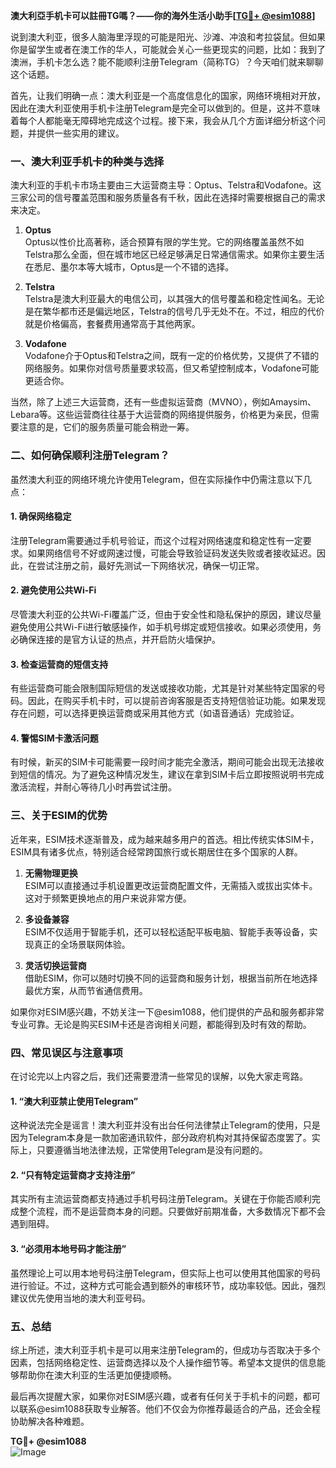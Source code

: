 **澳大利亞手机卡可以註冊TG嗎？——你的海外生活小助手[[TG💪+ @esim1088](https://t.me/s/esim1088)]**

说到澳大利亚，很多人脑海里浮现的可能是阳光、沙滩、冲浪和考拉袋鼠。但如果你是留学生或者在澳工作的华人，可能就会关心一些更现实的问题，比如：我到了澳洲，手机卡怎么选？能不能顺利注册Telegram（简称TG）？今天咱们就来聊聊这个话题。

首先，让我们明确一点：澳大利亚是一个高度信息化的国家，网络环境相对开放，因此在澳大利亚使用手机卡注册Telegram是完全可以做到的。但是，这并不意味着每个人都能毫无障碍地完成这个过程。接下来，我会从几个方面详细分析这个问题，并提供一些实用的建议。

### **一、澳大利亚手机卡的种类与选择**

澳大利亚的手机卡市场主要由三大运营商主导：Optus、Telstra和Vodafone。这三家公司的信号覆盖范围和服务质量各有千秋，因此在选择时需要根据自己的需求来决定。

1. **Optus**  
Optus以性价比高著称，适合预算有限的学生党。它的网络覆盖虽然不如Telstra那么全面，但在城市地区已经足够满足日常通信需求。如果你主要生活在悉尼、墨尔本等大城市，Optus是一个不错的选择。

2. **Telstra**  
Telstra是澳大利亚最大的电信公司，以其强大的信号覆盖和稳定性闻名。无论是在繁华都市还是偏远地区，Telstra的信号几乎无处不在。不过，相应的代价就是价格偏高，套餐费用通常高于其他两家。

3. **Vodafone**  
Vodafone介于Optus和Telstra之间，既有一定的价格优势，又提供了不错的网络服务。如果你对信号质量要求较高，但又希望控制成本，Vodafone可能更适合你。

当然，除了上述三大运营商，还有一些虚拟运营商（MVNO），例如Amaysim、Lebara等。这些运营商往往基于大运营商的网络提供服务，价格更为亲民，但需要注意的是，它们的服务质量可能会稍逊一筹。

### **二、如何确保顺利注册Telegram？**

虽然澳大利亚的网络环境允许使用Telegram，但在实际操作中仍需注意以下几点：

#### **1. 确保网络稳定**
注册Telegram需要通过手机号验证，而这个过程对网络速度和稳定性有一定要求。如果网络信号不好或网速过慢，可能会导致验证码发送失败或者接收延迟。因此，在尝试注册之前，最好先测试一下网络状况，确保一切正常。

#### **2. 避免使用公共Wi-Fi**
尽管澳大利亚的公共Wi-Fi覆盖广泛，但由于安全性和隐私保护的原因，建议尽量避免使用公共Wi-Fi进行敏感操作，如手机号绑定或短信接收。如果必须使用，务必确保连接的是官方认证的热点，并开启防火墙保护。

#### **3. 检查运营商的短信支持**
有些运营商可能会限制国际短信的发送或接收功能，尤其是针对某些特定国家的号码。因此，在购买手机卡时，可以提前咨询客服是否支持短信验证功能。如果发现存在问题，可以选择更换运营商或采用其他方式（如语音通话）完成验证。

#### **4. 警惕SIM卡激活问题**
有时候，新买的SIM卡可能需要一段时间才能完全激活，期间可能会出现无法接收到短信的情况。为了避免这种情况发生，建议在拿到SIM卡后立即按照说明书完成激活流程，并耐心等待几小时再尝试注册。

### **三、关于ESIM的优势**

近年来，ESIM技术逐渐普及，成为越来越多用户的首选。相比传统实体SIM卡，ESIM具有诸多优点，特别适合经常跨国旅行或长期居住在多个国家的人群。

1. **无需物理更换**  
ESIM可以直接通过手机设置更改运营商配置文件，无需插入或拔出实体卡。这对于频繁更换地点的用户来说非常方便。

2. **多设备兼容**  
ESIM不仅适用于智能手机，还可以轻松适配平板电脑、智能手表等设备，实现真正的全场景联网体验。

3. **灵活切换运营商**  
借助ESIM，你可以随时切换不同的运营商和服务计划，根据当前所在地选择最优方案，从而节省通信费用。

如果你对ESIM感兴趣，不妨关注一下@esim1088，他们提供的产品和服务都非常专业可靠。无论是购买ESIM卡还是咨询相关问题，都能得到及时有效的帮助。

### **四、常见误区与注意事项**

在讨论完以上内容之后，我们还需要澄清一些常见的误解，以免大家走弯路。

#### **1. “澳大利亚禁止使用Telegram”**
这种说法完全是谣言！澳大利亚并没有出台任何法律禁止Telegram的使用，只是因为Telegram本身是一款加密通讯软件，部分政府机构对其持保留态度罢了。实际上，只要遵循当地法律法规，正常使用Telegram是没有问题的。

#### **2. “只有特定运营商才支持注册”**
其实所有主流运营商都支持通过手机号码注册Telegram。关键在于你能否顺利完成整个流程，而不是运营商本身的问题。只要做好前期准备，大多数情况下都不会遇到阻碍。

#### **3. “必须用本地号码才能注册”**
虽然理论上可以用本地号码注册Telegram，但实际上也可以使用其他国家的号码进行验证。不过，这种方式可能会遇到额外的审核环节，成功率较低。因此，强烈建议优先使用当地的澳大利亚号码。

### **五、总结**

综上所述，澳大利亚手机卡是可以用来注册Telegram的，但成功与否取决于多个因素，包括网络稳定性、运营商选择以及个人操作细节等。希望本文提供的信息能够帮助你在澳大利亚的生活更加便捷顺畅。

最后再次提醒大家，如果你对ESIM感兴趣，或者有任何关于手机卡的问题，都可以联系@esim1088获取专业解答。他们不仅会为你推荐最适合的产品，还会全程协助解决各种难题。

**TG💪+ @esim1088**  
![Image](https://i.postimg.cc/4NQfJmqS/Snipaste-2025-05-13-00-14-12.png)